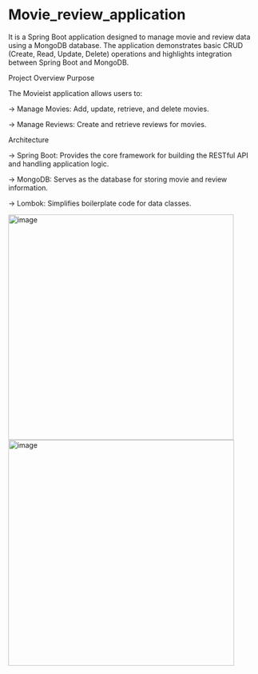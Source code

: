 # Movie_review_application

It is a Spring Boot application designed to manage movie and review data using a MongoDB database. The application demonstrates basic CRUD (Create, Read, Update, Delete) operations and highlights integration between Spring Boot and MongoDB.

Project Overview
Purpose

The Movieist application allows users to:

-> Manage Movies: Add, update, retrieve, and delete movies.

-> Manage Reviews: Create and retrieve reviews for movies.

Architecture

-> Spring Boot: Provides the core framework for building the RESTful API and handling application logic.

-> MongoDB: Serves as the database for storing movie and review information.

-> Lombok: Simplifies boilerplate code for data classes.

<img width="451" alt="image" src="https://github.com/user-attachments/assets/296110ed-b431-481b-9d22-3b727b566452">



<img width="452" alt="image" src="https://github.com/user-attachments/assets/6c54c326-f97d-45be-bd2c-e4cd493ae384">
